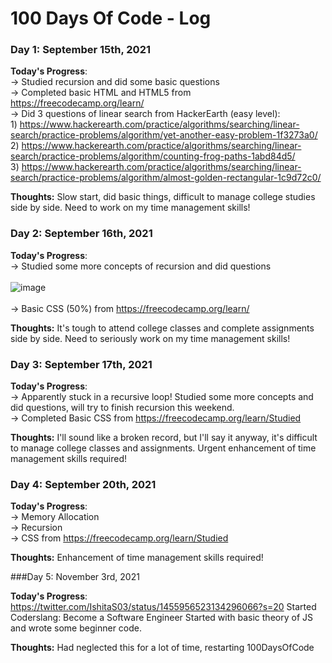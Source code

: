 # 100 Days Of Code - Log

### Day 1: September 15th, 2021 

**Today's Progress**: <br>
-> Studied recursion and did some basic questions <br>
-> Completed basic HTML and HTML5 from https://freecodecamp.org/learn/ <br>
-> Did 3 questions of linear search from HackerEarth (easy level): <br>
    1) https://www.hackerearth.com/practice/algorithms/searching/linear-search/practice-problems/algorithm/yet-another-easy-problem-1f3273a0/ <br>
    2) https://www.hackerearth.com/practice/algorithms/searching/linear-search/practice-problems/algorithm/counting-frog-paths-1abd84d5/ <br>
    3) https://www.hackerearth.com/practice/algorithms/searching/linear-search/practice-problems/algorithm/almost-golden-rectangular-1c9d72c0/ <br>
    
**Thoughts:** Slow start, did basic things, difficult to manage college studies side by side. Need to work on my time management skills! <br>

### Day 2: September 16th, 2021 

**Today's Progress**: <br>
-> Studied some more concepts of recursion and did  questions <br> <br>
![image](https://user-images.githubusercontent.com/79104812/133666171-e7a15b21-75cb-4be3-900f-7066d8cc75d4.png)
<br> <br>
-> Basic CSS (50%) from https://freecodecamp.org/learn/ <br>
    
**Thoughts:** It's tough to attend college classes and complete assignments side by side. Need to seriously work on my time management skills! 

### Day 3: September 17th, 2021 

**Today's Progress**: <br>
-> Apparently stuck in a recursive loop! Studied some more concepts and did questions, will try to finish recursion this weekend. <br>
-> Completed Basic CSS from https://freecodecamp.org/learn/Studied  <br> 
    
**Thoughts:** I'll sound like a broken record, but I'll say it anyway, it's difficult to manage college classes and assignments. Urgent enhancement of time management skills required!

### Day 4: September 20th, 2021 

**Today's Progress**: <br>
-> Memory Allocation<br>
-> Recursion <br>
-> CSS from https://freecodecamp.org/learn/Studied  <br> 
    
**Thoughts:** Enhancement of time management skills required!

###Day 5: November 3rd, 2021

**Today's Progress**: <br>
https://twitter.com/IshitaS03/status/1455956523134296066?s=20
Started Coderslang: Become a Software Engineer 
Started with basic theory of JS and wrote some beginner code.

**Thoughts:** Had neglected this for a lot of time, restarting 100DaysOfCode
